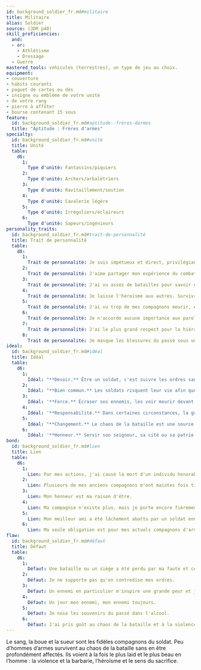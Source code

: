 ```yaml
---
id: background_soldier_fr.md#militaire
title: Militaire
alias: Soldier
source: (JDR p48)
skill_proficiencies:
  and:
  - or:
    - Athlétisme
    - Dressage
  - Guerre
mastered_tools: véhicules (terrestres), un type de jeu au choix.
equipment:
- couverture
- habits courants
- paquet de cartes ou dés
- insigne ou emblème de votre unité
- de votre rang
- pierre à affûter
- bourse contenant 15 sous
feature:
  id: background_soldier_fr.md#aptitude--frères-darmes
  title: "Aptitude : Frères d'armes"
specialty:
  id: background_soldier_fr.md#unité
  title: Unité
  table:
    d6:
      1:
        Type d'unité: Fantassins/piquiers
      2:
        Type d'unité: Archers/arbalétriers
      3:
        Type d'unité: Ravitaillement/soutien
      4:
        Type d'unité: Cavalerie légère
      5:
        Type d'unité: Irréguliers/éclaireurs
      6:
        Type d'unité: Sapeurs/ingénieurs
personality_traits:
  id: background_soldier_fr.md#trait-de-personnalité
  title: Trait de personnalité
  table:
    d8:
      1:
        Trait de personnalité: Je suis impétueux et direct, privilégiant toujours la solution la plus simple.
      2:
        Trait de personnalité: J'aime partager mon expérience du combat avec d'autres plus jeunes que moi.
      3:
        Trait de personnalité: J'ai vu assez de batailles pour savoir que la prudence sauve des vies.
      4:
        Trait de personnalité: Je laisse l'héroïsme aux autres. Survivre à la prochaine bataille me suffit.
      5:
        Trait de personnalité: J'ai vu trop de mes compagnons mourir, et je ne supporterai pas d'en voir d'autres tomber.
      6:
        Trait de personnalité: Je n'accorde aucune importance aux paroles, et ne me fie qu'aux actes.
      7:
        Trait de personnalité: J'ai le plus grand respect pour la hiérarchie et le règlement.
      8:
        Trait de personnalité: Je masque les blessures du passé sous un humour salace et imagé.
ideal:
  id: background_soldier_fr.md#idéal
  title: Idéal
  table:
    d6:
      1:
        Idéal: "**Devoir.** Être un soldat, c'est suivre les ordres sans poser de question."
      2:
        Idéal: "**Bien commun.** Les soldats risquent leur vie afin que d'autres vivent la leur en paix."
      3:
        Idéal: '**Force.** Écraser ses ennemis, les voir mourir devant soi, et entendre les lamentations de leurs femmes.'
      4:
        Idéal: '**Responsabilité.** Dans certaines circonstances, la guerre est un mal nécessaire.'
      5:
        Idéal: "**Changement.** Le chaos de la bataille est une source primale d'énergie et de changement."
      6:
        Idéal: '**Honneur.** Servir son seigneur, sa cité ou sa patrie est la mission la plus honorable qui soit.'
bond:
  id: background_soldier_fr.md#lien
  title: Lien
  table:
    d6:
      1:
        Lien: Par mes actions, j'ai causé la mort d'un individu honorable, et j'ai juré de subvenir aux besoins de sa famille pour m'acquitter de cette dette.
      2:
        Lien: Plusieurs de mes anciens compagnons m'ont maintes fois tiré d'un mauvais pas. Je risquerais volontiers ma vie pour eux.
      3:
        Lien: Mon honneur est ma raison d'être.
      4:
        Lien: Ma compagnie n'existe plus, mais je porte encore fièrement ses couleurs, et veux faire vivre sa mémoire.
      5:
        Lien: Mon meilleur ami a été lâchement abattu par un soldat ennemi au cours d'une bataille. Je traquerai cet ennemi au bout du monde s'il le faut.
      6:
        Lien: Ma seule obligation est pour mes actuels compagnons d'armes. Ils sont mon unique famille.
flaw:
  id: background_soldier_fr.md#défaut
  title: Défaut
  table:
    d6:
      1:
        Défaut: Une bataille ou un siège a été perdu par ma faute et ce secret me hante.
      2:
        Défaut: Je ne supporte pas qu'on contredise mes ordres.
      3:
        Défaut: Un ennemi en particulier m'inspire une grande peur et je crains de l'affronter de nouveau.
      4:
        Défaut: Un jour mon ennemi, mon ennemi toujours.
      5:
        Défaut: Je noie les souvenirs du passé dans l'alcool.
      6:
        Défaut: J'ai pris goût au chaos de la bataille et à la violence du combat. Rien d'autre désormais ne m'enivre davantage.
---
```


Le sang, la boue et la sueur sont les fidèles compagnons du soldat. Peu d’hommes d’armes survivent au chaos de la bataille sans en être profondément affectés. Ils voient à la fois le plus laid et le plus beau en l’homme : la violence et la barbarie, l’héroïsme et le sens du sacrifice.

